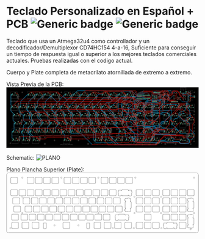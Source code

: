# Teclado Personalizado en Español + PCB ![Generic badge](https://img.shields.io/badge/Version-1.0-brightgreen.svg) ![Generic badge](https://img.shields.io/github/last-commit/Electroner/Teclado)

Teclado que usa un Atmega32u4 como controllador y un decodificador/Demultiplexor CD74HC154 4-a-16, Suficiente para conseguir un tiempo de respuesta igual o superior a los mejores teclados comerciales actuales. Pruebas realizadas con el codigo actual.

Cuerpo y Plate completa de metacrilato atornillada de extremo a extremo.

Vista Previa de la PCB:
![PLANO](https://github.com/Electroner/Teclado/blob/main/PCB/Board.png)

Schematic:
![PLANO](https://github.com/Electroner/Teclado/blob/main/PCB/Schematic.png)

Plano Plancha Superior (Plate):
![PLANO](https://github.com/Electroner/Teclado/blob/main/Planos/Planos%20Plancha/Plancha.png)
